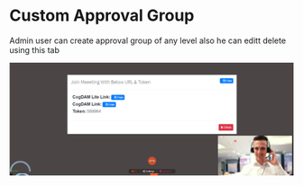 # Custom Approval Group

Admin user can create approval group of any level also he can editt delete using this tab

![](../../.gitbook/assets/image%20%28309%29.png)

